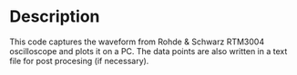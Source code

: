 # Description
This code captures the waveform from Rohde & Schwarz RTM3004 oscilloscope and plots it on a PC. The data points are also written in a text file for post procesing (if necessary). 